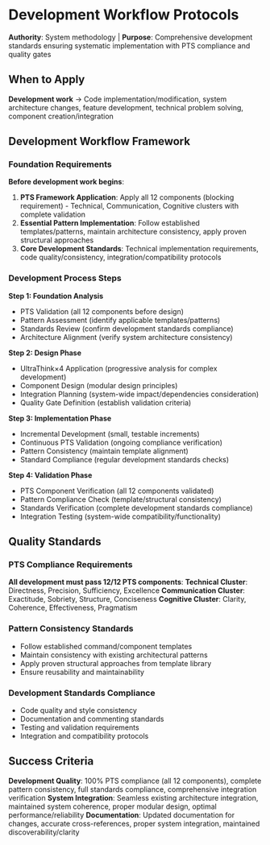 # Development Workflow Protocols

**Authority**: System methodology | **Purpose**: Comprehensive development standards ensuring systematic implementation with PTS compliance and quality gates

## When to Apply
**Development work** → Code implementation/modification, system architecture changes, feature development, technical problem solving, component creation/integration

## Development Workflow Framework

### Foundation Requirements
**Before development work begins**:
1. **PTS Framework Application**: Apply all 12 components (blocking requirement) - Technical, Communication, Cognitive clusters with complete validation
2. **Essential Pattern Implementation**: Follow established templates/patterns, maintain architecture consistency, apply proven structural approaches  
3. **Core Development Standards**: Technical implementation requirements, code quality/consistency, integration/compatibility protocols

### Development Process Steps

**Step 1: Foundation Analysis**
- PTS Validation (all 12 components before design)
- Pattern Assessment (identify applicable templates/patterns)
- Standards Review (confirm development standards compliance)
- Architecture Alignment (verify system architecture consistency)

**Step 2: Design Phase**
- UltraThink×4 Application (progressive analysis for complex development)
- Component Design (modular design principles)
- Integration Planning (system-wide impact/dependencies consideration)
- Quality Gate Definition (establish validation criteria)

**Step 3: Implementation Phase**
- Incremental Development (small, testable increments)
- Continuous PTS Validation (ongoing compliance verification)
- Pattern Consistency (maintain template alignment)
- Standard Compliance (regular development standards checks)

**Step 4: Validation Phase**
- PTS Component Verification (all 12 components validated)
- Pattern Compliance Check (template/structural consistency)
- Standards Verification (complete development standards compliance)
- Integration Testing (system-wide compatibility/functionality)

## Quality Standards

### PTS Compliance Requirements
**All development must pass 12/12 PTS components**:
**Technical Cluster**: Directness, Precision, Sufficiency, Excellence
**Communication Cluster**: Exactitude, Sobriety, Structure, Conciseness
**Cognitive Cluster**: Clarity, Coherence, Effectiveness, Pragmatism

### Pattern Consistency Standards
- Follow established command/component templates
- Maintain consistency with existing architectural patterns
- Apply proven structural approaches from template library
- Ensure reusability and maintainability

### Development Standards Compliance
- Code quality and style consistency
- Documentation and commenting standards
- Testing and validation requirements
- Integration and compatibility protocols

## Success Criteria
**Development Quality**: 100% PTS compliance (all 12 components), complete pattern consistency, full standards compliance, comprehensive integration verification
**System Integration**: Seamless existing architecture integration, maintained system coherence, proper modular design, optimal performance/reliability
**Documentation**: Updated documentation for changes, accurate cross-references, proper system integration, maintained discoverability/clarity